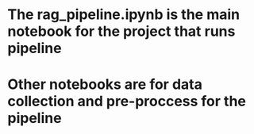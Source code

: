 # The rag_pipeline.ipynb is the main notebook for the project that runs pipeline

# Other notebooks are for data collection and pre-proccess for the pipeline
